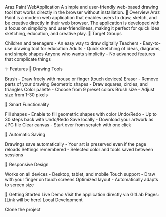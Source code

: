Araz Paint WebApplication
A simple and user-friendly web-based drawing tool that works directly in the browser without installation.
📝 Overview
Araz Paint is a modern web application that enables users to draw, sketch, and be creative directly in their web browser. The application is developed with a focus on simplicity and user-friendliness, making it perfect for quick idea sketching, education, and creative play.
🎯 Target Groups

Children and teenagers - An easy way to draw digitally
Teachers - Easy-to-use drawing tool for education
Adults - Quick sketching of ideas, diagrams, and simple shapes
Anyone who wants simplicity - No advanced features that complicate things

✨ Features
🎨 Drawing Tools

Brush - Draw freely with mouse or finger (touch devices)
Eraser - Remove parts of your drawing
Geometric shapes - Draw squares, circles, and triangles
Color palette - Choose from 9 preset colors
Brush size - Adjust size from 1-30 pixels

🎯 Smart Functionality

Fill shapes - Enable to fill geometric shapes with color
Undo/Redo - Up to 30 steps back with Undo/Redo
Save locally - Download your artwork as JPG file
Clear canvas - Start over from scratch with one click

💾 Automatic Saving

Drawings save automatically - Your art is preserved even if the page reloads
Settings remembered - Selected color and tools saved between sessions

📱 Responsive Design

Works on all devices - Desktop, tablet, and mobile
Touch support - Draw with your finger on touch screens
Optimized layout - Automatically adapts to screen size

🚀 Getting Started
Live Demo
Visit the application directly via GitLab Pages: [Link will be here]
Local Development

Clone the project
